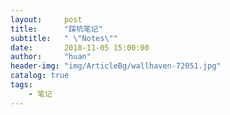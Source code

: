 ```yaml
---
layout:     post
title:      "踩坑笔记"
subtitle:   " \"Notes\""
date:       2018-11-05 15:00:00
author:     "huan"
header-img: "img/ArticleBg/wallhaven-72051.jpg"
catalog: true
tags:
    - 笔记
---
```




